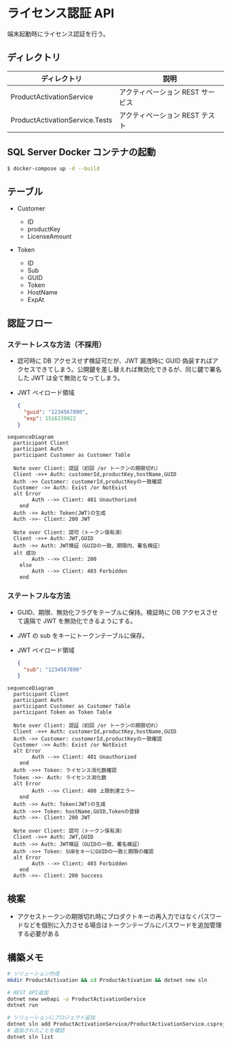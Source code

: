 # ライセンス認証 API

端末起動時にライセンス認証を行う。

## ディレクトリ

| ディレクトリ                   | 説明                             |
| ------------------------------ | -------------------------------- |
| ProductActivationService       | アクティベーション REST サービス |
| ProductActivationService.Tests | アクティベーション REST テスト   |

## SQL Server Docker コンテナの起動

```bash
$ docker-compose up -d --build
```

## テーブル

- Customer

  - ID
  - productKey
  - LicenseAmount

- Token
  - ID
  - Sub
  - GUID
  - Token
  - HostName
  - ExpAt

## 認証フロー

### ステートレスな方法（不採用）

- 認可時に DB アクセスせず検証可だが、JWT 漏洩時に GUID 偽装すればアクセスできてしまう。公開鍵を差し替えれば無効化できるが、同じ鍵で署名した JWT は全て無効となってしまう。

- JWT ペイロード領域
  ```json
  {
    "guid": "1234567890",
    "exp": 1516239022
  }
  ```

```mermaid
sequenceDiagram
  participant Client
  participant Auth
  participant Customer as Customer Table

  Note over Client: 認証（初回 /or トークンの期限切れ）
  Client ->>+ Auth: customerId,productKey,hostName,GUID
  Auth ->> Customer: customerId,productKeyの一致確認
  Customer ->> Auth: Exist /or NotExist
  alt Error
        Auth -->> Client: 401 Unauthorized
    end
  Auth ->> Auth: Token(JWT)の生成
  Auth ->>- Client: 200 JWT

  Note over Client: 認可（トークン保有済）
  Client ->>+ Auth: JWT,GUID
  Auth ->> Auth: JWT検証（GUIDの一致、期限内、署名検証）
  alt 成功
        Auth -->> Client: 200
    else
        Auth -->> Client: 403 Forbidden
    end
```

### ステートフルな方法

- GUID、期限、無効化フラグをテーブルに保持。検証時に DB アクセスさせて遠隔で JWT を無効化できるようにする。
- JWT の sub をキーにトークンテーブルに保存。

- JWT ペイロード領域
  ```json
  {
    "sub": "1234567890"
  }
  ```

```mermaid
sequenceDiagram
  participant Client
  participant Auth
  participant Customer as Customer Table
  participant Token as Token Table

  Note over Client: 認証（初回 /or トークンの期限切れ）
  Client ->>+ Auth: customerId,productKey,hostName,GUID
  Auth ->> Customer: customerId,productKeyの一致確認
  Customer ->> Auth: Exist /or NotExist
  alt Error
        Auth -->> Client: 401 Unauthorized
    end
  Auth ->>+ Token: ライセンス消化数確認
  Token ->>- Auth: ライセンス消化数
  alt Error
        Auth -->> Client: 400 上限到達エラー
    end
  Auth ->> Auth: Token(JWT)の生成
  Auth ->>+ Token: hostName,GUID,Tokenの登録
  Auth ->>- Client: 200 JWT

  Note over Client: 認可（トークン保有済）
  Client ->>+ Auth: JWT,GUID
  Auth ->> Auth: JWT検証（GUIDの一致、署名検証）
  Auth ->>+ Token: SUBをキーにGUIDの一致と期限の確認
  alt Error
        Auth -->> Client: 403 Forbidden
    end
  Auth ->>- Client: 200 Success
```

## 検案

- アクセストークンの期限切れ時にプロダクトキーの再入力ではなくパスワードなどを個別に入力させる場合はトークンテーブルにパスワードを追加管理する必要がある

## 構築メモ

```bash
# ソリューション作成
mkdir ProductActivation && cd ProductActivation && dotnet new sln

# REST API追加
dotnet new webapi -o ProductActivationService
dotnet run

# ソリューションにプロジェクト追加
dotnet sln add ProductActivationService/ProductActivationService.csproj
# 追加されたことを確認
dotnet sln list
```
